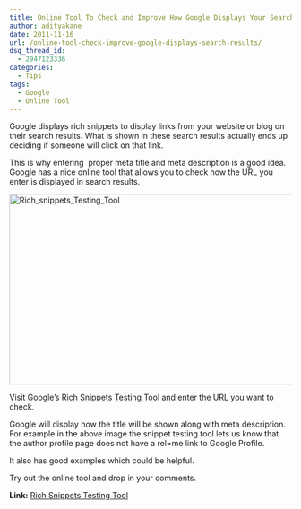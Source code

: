 ```yaml
---
title: Online Tool To Check and Improve How Google Displays Your Search Results
author: adityakane
date: 2011-11-16
url: /online-tool-check-improve-google-displays-search-results/
dsq_thread_id:
  - 2947123336
categories:
  - Tips
tags:
  - Google
  - Online Tool
---
```

Google displays rich snippets to display links from your website or blog on their search results. What is shown in these search results actually ends up deciding if someone will click on that link.

This is why entering  proper meta title and meta description is a good idea. Google has a nice online tool that allows you to check how the URL you enter is displayed in search results.

[<img class="wp-image-51288" style="padding-left: 0px;padding-right: 0px;padding-top: 0px;border: 0px" src="http://cdn.devilsworkshop.org/files/2011/11/Rich_snippets_Testing_Tool_thumb.png" alt="Rich_snippets_Testing_Tool" width="570" height="340" border="0" />][1]

Visit Google’s <a href="http://www.google.com/webmasters/tools/richsnippets" onclick="_gaq.push(['_trackEvent', 'outbound-article', 'http://www.google.com/webmasters/tools/richsnippets', 'Rich Snippets Testing Tool']);" >Rich Snippets Testing Tool</a> and enter the URL you want to check.

Google will display how the title will be shown along with meta description. For example in the above image the snippet testing tool lets us know that the author profile page does not have a rel=me link to Google Profile.

It also has good examples which could be helpful.

Try out the online tool and drop in your comments.

**Link:** <a href="http://www.google.com/webmasters/tools/richsnippets" onclick="_gaq.push(['_trackEvent', 'outbound-article', 'http://www.google.com/webmasters/tools/richsnippets', 'Rich Snippets Testing Tool']);" >Rich Snippets Testing Tool</a>

 [1]: http://cdn.devilsworkshop.org/files/2011/11/Rich_snippets_Testing_Tool.png
